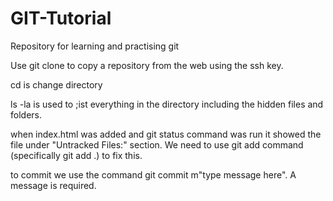 # GIT-Tutorial
Repository for learning and practising git


Use git clone to copy a repository from the web using the ssh key.

cd is change directory

ls -la is used to ;ist everything in the directory including the hidden files and folders.

when index.html was added and git status command was run it showed the file under "Untracked Files:" section. We need to use git add command (specifically git add .) to fix this. 

to commit we use the command git commit m"type message here". A message is required. 